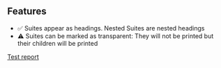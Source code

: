 
## Features
- :white_check_mark: Suites appear as headings. Nested Suites are nested headings
- :warning: Suites can be marked as transparent: They will not be printed but their children will be printed

[Test report](https://raw.githack.com/royk/x-feature-reporter/refs/heads/main/playwright-report/index.html)

